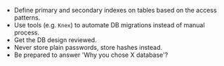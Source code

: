 - Define primary and secondary indexes on tables based on the access patterns.
- Use tools (e.g. `Knex`) to automate DB migrations instead of manual process.
- Get the DB design reviewed.
- Never store plain passwords, store hashes instead. 
- Be prepared to answer 'Why you chose X database'?